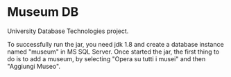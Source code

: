 # Museum DB
University Database Technologies project.

To successfully run the jar, you need jdk 1.8 and create a database instance named "museum" in MS SQL Server.
Once started the jar, the first thing to do is to add a museum, by selecting "Opera su tutti i musei" and then "Aggiungi Museo".
